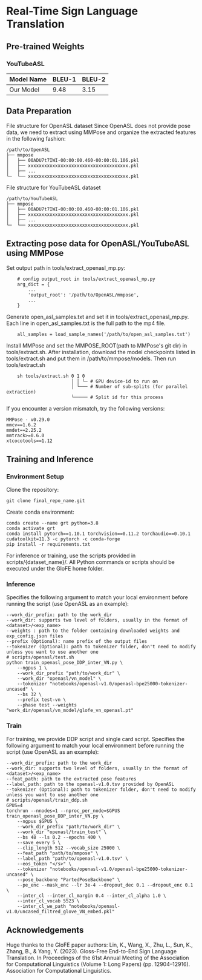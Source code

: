 # Real-Time Sign Language Translation


## Pre-trained Weights

### YouTubeASL
| Model Name | BLEU-1 | BLEU-2 |
|-----------------|-----------------|-----------------|
| Our Model    | 9.48    | 3.15 

## Data Preparation
File structure for OpenASL dataset
Since OpenASL does not provide pose data, we need to extract using MMPose and organize the extracted features in the following fashion:
```
/path/to/OpenASL
├── mmpose
│   ├── 00ADU7t7IWI-00:00:00.460-00:00:01.106.pkl
│   ├── xxxxxxxxxxxxxxxxxxxxxxxxxxxxxxxxxxxxx.pkl
│   ├── ...
└─  └── xxxxxxxxxxxxxxxxxxxxxxxxxxxxxxxxxxxxx.pkl
```
File structure for YouTubeASL dataset
```
/path/to/YouTubeASL
├── mmpose
│   ├── 00ADU7t7IWI-00:00:00.460-00:00:01.106.pkl
│   ├── xxxxxxxxxxxxxxxxxxxxxxxxxxxxxxxxxxxxx.pkl
│   ├── ...
└─  └── xxxxxxxxxxxxxxxxxxxxxxxxxxxxxxxxxxxxx.pkl
```

## Extracting pose data for OpenASL/YouTubeASL using MMPose
Set output path in tools/extract_openasl_mp.py:
```
    # config output_root in tools/extract_openasl_mp.py
    arg_dict = {
        ...
        'output_root': '/path/to/OpenASL/mmpose',
        ...
    }
```
Generate open_asl_samples.txt and set it in tools/extract_openasl_mp.py. Each line in open_asl_samples.txt is the full path to the mp4 file.
```
    all_samples = load_sample_names('/path/to/open_asl_samples.txt')
```
Install MMPose and set the MMPOSE_ROOT(path to MMPose's git dir) in tools/extract.sh. After installation, download the model checkpoints listed in tools/extract.sh and put them in /path/to/mmpose/models. Then run tools/extract.sh
```
    sh tools/extract.sh 0 1 0
                        │ │ └─ # GPU device-id to run on
                        │ └─── # Number of sub-splits (for parallel extraction)
                        └───── # Split id for this process
```
If you encounter a version mismatch, try the following versions:
```
MMPose - v0.29.0
mmcv==1.6.2
mmdet==2.25.2
mmtrack>=0.6.0
xtcocotools==1.12
```
## Training and Inference
### Environment Setup
Clone the repository:
```
git clone final_repo_name.git
```
Create conda environment:
```
conda create --name grt python=3.8
conda activate grt
conda install pytorch==1.10.1 torchvision==0.11.2 torchaudio==0.10.1 cudatoolkit=11.3 -c pytorch -c conda-forge
pip install -r requirements.txt
```
For inference or training, use the scripts provided in scripts/{dataset_name}/. All Python commands or scripts should be executed under the GloFE home folder.

### Inference
Specifies the following argument to match your local environment before running the script (use OpenASL as an example):
```
--work_dir_prefix: path to the work_dir
--work_dir: supports two level of folders, usually in the format of <dataset>/<exp_name>
--weights : path to the folder containing downloaded weights and exp_config.json files
--prefix (Optional): name prefix of the output files
--tokenizer (Optional): path to tokenizer folder, don't need to modify unless you want to use another one
# scripts/openasl/test.sh
python train_openasl_pose_DDP_inter_VN.py \
    --ngpus 1 \
    --work_dir_prefix "path/to/work_dir" \
    --work_dir "openasl/vn_model" \
    --tokenizer "notebooks/openasl-v1.0/openasl-bpe25000-tokenizer-uncased" \
    --bs 32 \
    --prefix test-vn \
    --phase test --weights "work_dir/openasl/vn_model/glofe_vn_openasl.pt"
```
### Train
For training, we provide DDP script and single card script. Specifies the following argument to match your local environment before running the script (use OpenASL as an example):
```
--work_dir_prefix: path to the work_dir
--work_dir: supports two level of folders, usually in the format of <dataset>/<exp_name>
--feat_path: path to the extracted pose features
--label_path: path to the openasl-v1.0.tsv provided by OpenASL
--tokenizer (Optional): path to tokenizer folder, don't need to modify unless you want to use another one
# scripts/openasl/train_ddp.sh
GPUS=4
torchrun --nnodes=1 --nproc_per_node=$GPUS train_openasl_pose_DDP_inter_VN.py \
    --ngpus $GPUS \
    --work_dir_prefix "path/to/work_dir" \
    --work_dir "openasl/train_test" \
    --bs 48 --ls 0.2 --epochs 400 \
    --save_every 5 \
    --clip_length 512 --vocab_size 25000 \
    --feat_path "path/to/mmpose" \
    --label_path "path/to/openasl-v1.0.tsv" \
    --eos_token "</s>" \
    --tokenizer "notebooks/openasl-v1.0/openasl-bpe25000-tokenizer-uncased" \
    --pose_backbone "PartedPoseBackbone" \
    --pe_enc --mask_enc --lr 3e-4 --dropout_dec 0.1 --dropout_enc 0.1 \
    --inter_cl --inter_cl_margin 0.4 --inter_cl_alpha 1.0 \
    --inter_cl_vocab 5523 \
    --inter_cl_we_path "notebooks/openasl-v1.0/uncased_filtred_glove_VN_embed.pkl"
```
## Acknowledgements
Huge thanks to the GloFE paper authors: Lin, K., Wang, X., Zhu, L., Sun, K., Zhang, B., & Yang, Y. (2023). Gloss-Free End-to-End Sign Language Translation. In Proceedings of the 61st Annual Meeting of the Association for Computational Linguistics (Volume 1: Long Papers) (pp. 12904–12916). Association for Computational Linguistics.
